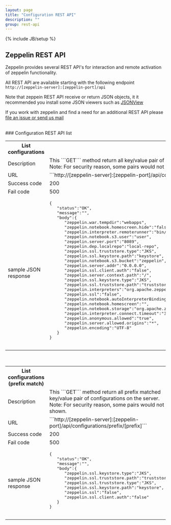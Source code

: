 ```yaml
---
layout: page
title: "Configuration REST API"
description: ""
group: rest-api
---
```

<!--
Licensed under the Apache License, Version 2.0 (the "License");
you may not use this file except in compliance with the License.
You may obtain a copy of the License at

http://www.apache.org/licenses/LICENSE-2.0

Unless required by applicable law or agreed to in writing, software
distributed under the License is distributed on an "AS IS" BASIS,
WITHOUT WARRANTIES OR CONDITIONS OF ANY KIND, either express or implied.
See the License for the specific language governing permissions and
limitations under the License.
-->
{% include JB/setup %}

## Zeppelin REST API
 Zeppelin provides several REST API's for interaction and remote activation of zeppelin functionality.
 
 All REST API are available starting with the following endpoint ```http://[zeppelin-server]:[zeppelin-port]/api```
 
 Note that zeppein REST API receive or return JSON objects, it it recommended you install some JSON viewers such as 
 [JSONView](https://chrome.google.com/webstore/detail/jsonview/chklaanhfefbnpoihckbnefhakgolnmc)
 
 
 If you work with zeppelin and find a need for an additional REST API please [file an issue or send us mail](../../community.html) 

 <br />
### Configuration REST API list
  
  <table class="table-configuration">
    <col width="200">
    <tr>
      <th>List configurations</th>
      <th></th>
    </tr>
    <tr>
      <td>Description</td>
      <td>This ```GET``` method return all key/value pair of configurations on the server.<br/> 
      Note: For security reason, some pairs would not be shown.</td>
    </tr>
    <tr>
      <td>URL</td>
      <td>```http://[zeppelin-server]:[zeppelin-port]/api/configurations/all```</td>
    </tr>
    <tr>
      <td>Success code</td>
      <td>200</td>
    </tr>
    <tr>
      <td> Fail code</td>
      <td> 500 </td>
    </tr>
    <tr>
      <td> sample JSON response
      </td>
      <td>
        <pre>
{  
   "status":"OK",
   "message":"",
   "body":{  
      "zeppelin.war.tempdir":"webapps",
      "zeppelin.notebook.homescreen.hide":"false",
      "zeppelin.interpreter.remoterunner":"bin/interpreter.sh",
      "zeppelin.notebook.s3.user":"user",
      "zeppelin.server.port":"8089",
      "zeppelin.dep.localrepo":"local-repo",
      "zeppelin.ssl.truststore.type":"JKS",
      "zeppelin.ssl.keystore.path":"keystore",
      "zeppelin.notebook.s3.bucket":"zeppelin",
      "zeppelin.server.addr":"0.0.0.0",
      "zeppelin.ssl.client.auth":"false",
      "zeppelin.server.context.path":"/",
      "zeppelin.ssl.keystore.type":"JKS",
      "zeppelin.ssl.truststore.path":"truststore",
      "zeppelin.interpreters":"org.apache.zeppelin.spark.SparkInterpreter,org.apache.zeppelin.spark.PySparkInterpreter,org.apache.zeppelin.spark.SparkRInterpreter,org.apache.zeppelin.spark.SparkSqlInterpreter,org.apache.zeppelin.spark.DepInterpreter,org.apache.zeppelin.markdown.Markdown,org.apache.zeppelin.angular.AngularInterpreter,org.apache.zeppelin.shell.ShellInterpreter,org.apache.zeppelin.hive.HiveInterpreter,org.apache.zeppelin.tajo.TajoInterpreter,org.apache.zeppelin.flink.FlinkInterpreter,org.apache.zeppelin.lens.LensInterpreter,org.apache.zeppelin.ignite.IgniteInterpreter,org.apache.zeppelin.ignite.IgniteSqlInterpreter,org.apache.zeppelin.cassandra.CassandraInterpreter,org.apache.zeppelin.geode.GeodeOqlInterpreter,org.apache.zeppelin.postgresql.PostgreSqlInterpreter,org.apache.zeppelin.phoenix.PhoenixInterpreter,org.apache.zeppelin.kylin.KylinInterpreter,org.apache.zeppelin.elasticsearch.ElasticsearchInterpreter,org.apache.zeppelin.scalding.ScaldingInterpreter",
      "zeppelin.ssl":"false",
      "zeppelin.notebook.autoInterpreterBinding":"true",
      "zeppelin.notebook.homescreen":"",
      "zeppelin.notebook.storage":"org.apache.zeppelin.notebook.repo.VFSNotebookRepo",
      "zeppelin.interpreter.connect.timeout":"30000",
      "zeppelin.anonymous.allowed":"true",
      "zeppelin.server.allowed.origins":"*",
      "zeppelin.encoding":"UTF-8"
   }
}
        </pre>
      </td>
    </tr>
  </table>
  
<br/>
   
  <table class="table-configuration">
    <col width="200">
    <tr>
      <th>List configurations (prefix match)</th>
      <th></th>
    </tr>
    <tr>
      <td>Description</td>
      <td>This ```GET``` method return all prefix matched key/value pair of configurations on the server.<br/> 
      Note: For security reason, some pairs would not be shown.</td>
    </tr>
    <tr>
      <td>URL</td>
      <td>```http://[zeppelin-server]:[zeppelin-port]/api/configurations/prefix/[prefix]```</td>
    </tr>
    <tr>
      <td>Success code</td>
      <td>200</td>
    </tr>
    <tr>
      <td> Fail code</td>
      <td> 500 </td>
    </tr>
    <tr>
      <td> sample JSON response
      </td>
      <td>
        <pre>
{  
   "status":"OK",
   "message":"",
   "body":{  
      "zeppelin.ssl.keystore.type":"JKS",
      "zeppelin.ssl.truststore.path":"truststore",
      "zeppelin.ssl.truststore.type":"JKS",
      "zeppelin.ssl.keystore.path":"keystore",
      "zeppelin.ssl":"false",
      "zeppelin.ssl.client.auth":"false"
   }
}
        </pre>
      </td>
    </tr>
  </table>
